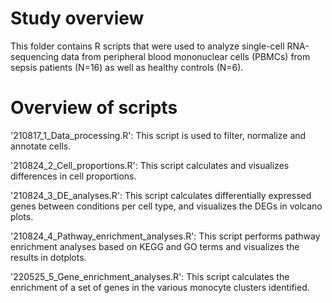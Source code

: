 # Study overview
This folder contains R scripts that were used to analyze single-cell RNA-sequencing data from peripheral blood mononuclear cells (PBMCs) from sepsis patients (N=16) as well as healthy controls (N=6).

# Overview of scripts
'210817_1_Data_processing.R': This script is used to filter, normalize and annotate cells.

'210824_2_Cell_proportions.R': This script calculates and visualizes differences in cell proportions. 

'210824_3_DE_analyses.R': This script calculates differentially expressed genes between conditions per cell type, and visualizes the DEGs in volcano plots.

'210824_4_Pathway_enrichment_analyses.R': This script performs pathway enrichment analyses based on KEGG and GO terms and visualizes the results in dotplots.

'220525_5_Gene_enrichment_analyses.R': This script calculates the enrichment of a set of genes in the various monocyte clusters identified.

